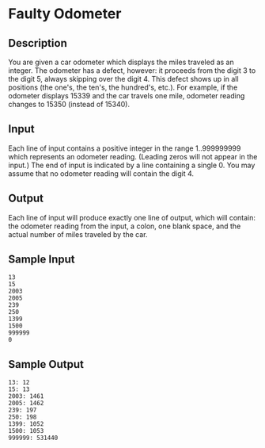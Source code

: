 # Faulty Odometer

## Description

You are given a car odometer which displays the miles traveled as an integer. The odometer has a defect, however: it proceeds from the digit 3 to the digit 5, always skipping over the digit 4. This defect shows up in all positions (the one's, the ten's, the hundred's, etc.). For example, if the odometer displays 15339 and the car travels one mile, odometer reading changes to 15350 (instead of 15340).

## Input

Each line of input contains a positive integer in the range 1..999999999 which represents an odometer reading. (Leading zeros will not appear in the input.) The end of input is indicated by a line containing a single 0. You may assume that no odometer reading will contain the digit 4.

## Output

Each line of input will produce exactly one line of output, which will contain: the odometer reading from the input, a colon, one blank space, and the actual number of miles traveled by the car.

## Sample Input

```
13
15
2003
2005
239
250
1399
1500
999999
0
```

## Sample Output

```
13: 12
15: 13
2003: 1461
2005: 1462
239: 197
250: 198
1399: 1052
1500: 1053
999999: 531440
```
